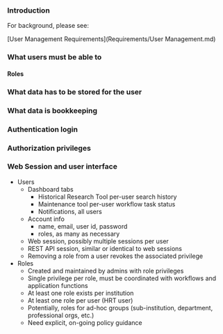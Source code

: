
### Introduction

For background, please see:

[User Management Requirements](Requirements/User Management.md)

### What users must be able to

#### Roles

### What data has to be stored for the user

### What data is bookkeeping

### Authentication login

### Authorization privileges

### Web Session and user interface

- Users
    - Dashboard tabs
        - Historical Research Tool per-user search history
        - Maintenance tool per-user workflow task status
        - Notifications, all users
    - Account info
        - name, email, user id, password
        - roles, as many as necessary
    - Web session, possibly multiple sessions per user
    - REST API session, similar or identical to web sessions
    - Removing a role from a user revokes the associated privilege
- Roles
    - Created and maintained by admins with role privileges
    - Single privilege per role, must be coordinated with workflows and application functions
    - At least one role exists per institution
    - At least one role per user (HRT user)
    - Potentially, roles for ad-hoc groups (sub-institution, department, professional orgs, etc.)
    - Need explicit, on-going policy guidance
